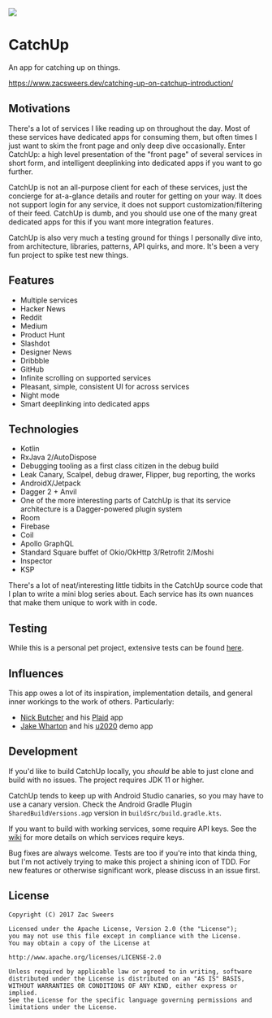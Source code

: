 <p>
<img src="https://github.com/ZacSweers/CatchUp/blob/main/app/src/main/play/listings/en-US/feature-graphic/feature.png?raw=true"/>
</p>

CatchUp
=======

An app for catching up on things.

https://www.zacsweers.dev/catching-up-on-catchup-introduction/

## Motivations

There's a lot of services I like reading up on throughout the day. Most of these services have
dedicated apps for consuming them, but often times I just want to skim the front page and only deep
dive occasionally. Enter CatchUp: a high level presentation of the "front page" of several services
in short form, and intelligent deeplinking into dedicated apps if you want to go further.

CatchUp is not an all-purpose client for each of these services, just the concierge for at-a-glance
details and router for getting on your way. It does not support login for any service, it does not
support customization/filtering of their feed. CatchUp is dumb, and you should use one of the many
great dedicated apps for this if you want more integration features.

CatchUp is also very much a testing ground for things I personally dive into, from architecture,
libraries, patterns, API quirks, and more. It's been a very fun project to spike test new things.

## Features

- Multiple services
- Hacker News
- Reddit
- Medium
- Product Hunt
- Slashdot
- Designer News
- Dribbble
- GitHub
- Infinite scrolling on supported services
- Pleasant, simple, consistent UI for across services
- Night mode
- Smart deeplinking into dedicated apps

## Technologies

- Kotlin
- RxJava 2/AutoDispose
- Debugging tooling as a first class citizen in the debug build
- Leak Canary, Scalpel, debug drawer, Flipper, bug reporting, the works
- AndroidX/Jetpack
- Dagger 2 + Anvil
- One of the more interesting parts of CatchUp is that its service architecture is a Dagger-powered plugin system
- Room
- Firebase
- Coil
- Apollo GraphQL
- Standard Square buffet of Okio/OkHttp 3/Retrofit 2/Moshi
- Inspector
- KSP

There's a lot of neat/interesting little tidbits in the CatchUp source code that I plan to write a
mini blog series about. Each service has its own nuances that make them unique to work with in code.

## Testing

While this is a personal pet project, extensive tests can be found [here](https://youtu.be/oHg5SJYRHA0).

## Influences

This app owes a lot of its inspiration, implementation details, and general inner workings to the
work of others. Particularly:
- [Nick Butcher](https://twitter.com/@crafty) and his [Plaid](https://github.com/nickbutcher/plaid) app
- [Jake Wharton](https://twitter.com/@jakewharton) and his [u2020](https://github.com/jakewharton/u2020) demo app

## Development

If you'd like to build CatchUp locally, you _should_ be able to just clone and build with no
issues. The project requires JDK 11 or higher.

CatchUp tends to keep up with Android Studio canaries, so you may have to use a canary version.
Check the Android Gradle Plugin `SharedBuildVersions.agp` version in `buildSrc/build.gradle.kts`.

If you want to build with working services, some require API keys. See the
[wiki](https://github.com/ZacSweers/CatchUp/wiki/Authentication-information) for more details on
which services require keys.

Bug fixes are always welcome. Tests are too if you're into that kinda thing, but I'm not actively
trying to make this project a shining icon of TDD. For new features or otherwise significant work,
please discuss in an issue first.

License
-------

	Copyright (C) 2017 Zac Sweers

	Licensed under the Apache License, Version 2.0 (the "License");
	you may not use this file except in compliance with the License.
	You may obtain a copy of the License at

	http://www.apache.org/licenses/LICENSE-2.0

	Unless required by applicable law or agreed to in writing, software
	distributed under the License is distributed on an "AS IS" BASIS,
	WITHOUT WARRANTIES OR CONDITIONS OF ANY KIND, either express or implied.
	See the License for the specific language governing permissions and
	limitations under the License.
